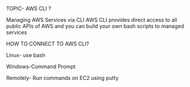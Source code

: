 TOPIC- AWS CLI ?

Managing AWS Services via CLI AWS CLI provides direct access to all public APIs of AWS and you can build your own bash scripts to managed services

HOW TO CONNECT TO AWS CLI?


   Linux- use bash

   Windows-Command Prompt

   Remotely- Run commands on EC2 using putty



